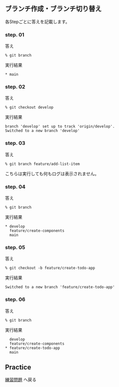## ブランチ作成・ブランチ切り替え

各Stepごとに答えを記載します。

### step. 01

答え

```
% git branch
```

実行結果

```
* main
```


### step. 02

答え

```
% git checkout develop
```

実行結果

```
branch 'develop' set up to track 'origin/develop'.
Switched to a new branch 'develop'
```

### step. 03

答え

```
% git branch feature/add-list-item
```

こちらは実行しても何もログは表示されません。  

### step. 04

答え

```
% git branch
```

実行結果

```
* develop
  feature/create-components
  main
```


### step. 05

答え

```
% git checkout -b feature/create-todo-app
```

実行結果

```
Switched to a new branch 'feature/create-todo-app'
```

### step. 06

答え

```
% git branch
```

実行結果

```
  develop
  feature/create-components
* feature/create-todo-app
  main
```

## Practice

[練習問題](/public/docs/Workbook/practice/step01/index.md) へ戻る
